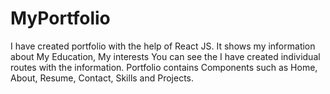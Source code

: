 # MyPortfolio

I have created  portfolio with the help of React JS. It shows my information about My Education, My interests 
You can see the I have created individual routes with the information. Portfolio contains  Components such as Home, About, Resume, Contact, Skills and Projects.
